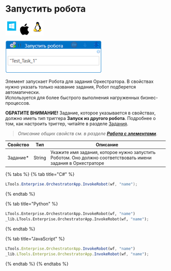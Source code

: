 # Запустить робота

![](<../../../../.gitbook/assets/image (100) (1) (1) (1) (1) (1) (1) (10) (153).png>)

![](<../../../../.gitbook/assets/Запустить робота.png>)

Элемент запускает Робота для задания Оркестратора. В свойствах нужно указать только название задания, Робот подберется автоматически.\
Используется для более быстрого выполнения нагруженных бизнес-процессов.

**ОБРАТИТЕ ВНИМАНИЕ!** Задание, которое указывается в свойствах, должно иметь тип триггера **Запуск из другого робота**.
Подробнее о том, как настроить триггер, читайте в разделе [Задания](https://docs.primo-rpa.ru/primo-rpa/orchestrator/basics/tasks#vidy-triggerov).

> *Описание общих свойств см. в разделе [**Работа с элементами**](https://docs.primo-rpa.ru/primo-rpa/primo-studio/process/elements)*.

| Свойство    | Тип     | Описание                                  |
| ----------- | ------- | ----------------------------------------- |
| Задание\*   | String  | Укажите имя задания, которое нужно запустить Роботом. Оно должно соответствовать имени задания в Оркестраторе |

{% tabs %}
{% tab title="C#" %}
```csharp
LTools.Enterprise.OrchestratorApp.InvokeRobot(wf, "name");
```
{% endtab %}

{% tab title="Python" %}
```python
LTools.Enterprise.OrchestratorApp.InvokeRobot(wf, "name")
_lib.LTools.Enterprise.OrchestratorApp.InvokeRobot(wf, "name");
```
{% endtab %}

{% tab title="JavaScript" %}
```javascript
LTools.Enterprise.OrchestratorApp.InvokeRobot(wf, "name")
_lib.LTools.Enterprise.OrchestratorApp.InvokeRobot(wf, "name");
```
{% endtab %}
{% endtabs %}
